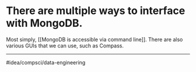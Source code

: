 # There are multiple ways to interface with MongoDB.
Most simply, [[MongoDB is accessible via command line]]. There are also various GUIs that we can use, such as Compass. 

---
#idea/compsci/data-engineering 

